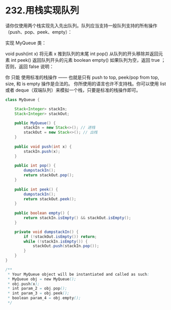 # 232.用栈实现队列

请你仅使用两个栈实现先入先出队列。队列应当支持一般队列支持的所有操作（push、pop、peek、empty）：

实现 MyQueue 类：

void push(int x) 将元素 x 推到队列的末尾
int pop() 从队列的开头移除并返回元素
int peek() 返回队列开头的元素
boolean empty() 如果队列为空，返回 true ；否则，返回 false
说明：

你 只能 使用标准的栈操作 —— 也就是只有 push to top, peek/pop from top, size, 和 is empty 操作是合法的。
你所使用的语言也许不支持栈。你可以使用 list 或者 deque（双端队列）来模拟一个栈，只要是标准的栈操作即可。

```java
class MyQueue {

    Stack<Integer> stackIn;
    Stack<Integer> stackOut;

    public MyQueue() {
        stackIn = new Stack<>(); // 进栈
        stackOut = new Stack<>(); // 出栈
    }
    
    public void push(int x) {
        stackIn.push(x);
    }
    
    public int pop() {
        dumpstackIn();
        return stackOut.pop();
    }
    
    public int peek() {
        dumpstackIn();
        return stackOut.peek();
    }
    
    public boolean empty() {
        return stackIn.isEmpty() && stackOut.isEmpty();
    }

    private void dumpstackIn() {
        if (!stackOut.isEmpty()) return;
        while (!stackIn.isEmpty()) {
            stackOut.push(stackIn.pop());
        }
    }
}

/**
 * Your MyQueue object will be instantiated and called as such:
 * MyQueue obj = new MyQueue();
 * obj.push(x);
 * int param_2 = obj.pop();
 * int param_3 = obj.peek();
 * boolean param_4 = obj.empty();
 */
```

